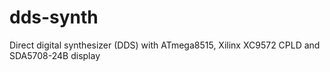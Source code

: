 # dds-synth
Direct digital synthesizer (DDS) with ATmega8515, Xilinx XC9572 CPLD and SDA5708-24B display
